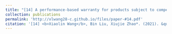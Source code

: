 ```yaml
---
title: "[14] A performance-based warranty for products subject to competing hard and soft failures"
collection: publications
permalink: 'http://xlwang28-c.github.io/files/paper-#14.pdf'
citation: '[14] <b>Xiaolin Wang</b>, Bin Liu, Xiujie Zhao*. (2021). &quot;A performance-based warranty for products subject to competing hard and soft failures.&quot; <i>International Journal of Production Economics</i>. 233, 107974. [<a href="https://www.sciencedirect.com/science/article/pii/S0925527320303236">link</a>]'
---
```

